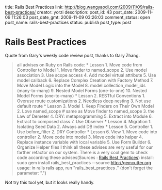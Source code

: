 title: Rails Best Practices
link: http://blog.wangyaodi.com/2009/11/09/rails-best-practices/
creator: yorzi
description: 
post_id: 43
post_date: 2009-11-09 11:26:03
post_date_gmt: 2009-11-09 03:26:03
comment_status: open
post_name: rails-best-practices
status: publish
post_type: post

# Rails Best Practices

Quote from Gary's weekly code review post, thanks to Gary Zhang. 

> all advises on Ruby on Rails code: * Lesson 1. Move code from Controller to Model 1. Move finder to named_scope 2. Use model association 3. Use scope access 4. Add model virtual attribute 5. Use model callback 6. Replace Complex Creation with Factory Method 7. Move Model Logic into the Model 8. model.collection_model_ids (many-to-many) 9. Nested Model Forms (one-to-one) 10. Nested Model Forms (one-to-many) * Lesson 2. RESTful Conventions 1. Overuse route customizations 2. Needless deep nesting 3. Not use default route * Lesson 3. Model 1. Keep Finders on Their Own Model 2. Love named_scope # same as Move finder to named_scope 3. the Law of Demeter 4. DRY: metaprogramming 5. Extract into Module 6. Extract to composed class 7. Use Observer * Lesson 4. Migration 1. Isolating Seed Data 2. Always add DB index * Lesson 5. Controller 1. Use before_filter 2. DRY Controller * Lesson 6. View 1. Move code into controller 2. Move code into model 3. Move code into helper 4. Replace instance variable with local variable 5. Use Form Builder 6. Organize Helper files I think all these advises are very useful for our farther refactor on our system. There is a very cool gem to check code according these advises(Sources : [Rails Best Practices](http://github.com/flyerhzm/rails_best_practices)) install: sudo gem install rails_best_practices --source http://gemcutter.org usage: in rails rails app, run "rails_best_practices ." (don't forget the parameter: ".") 

Not try this tool yet, but it looks really handy.